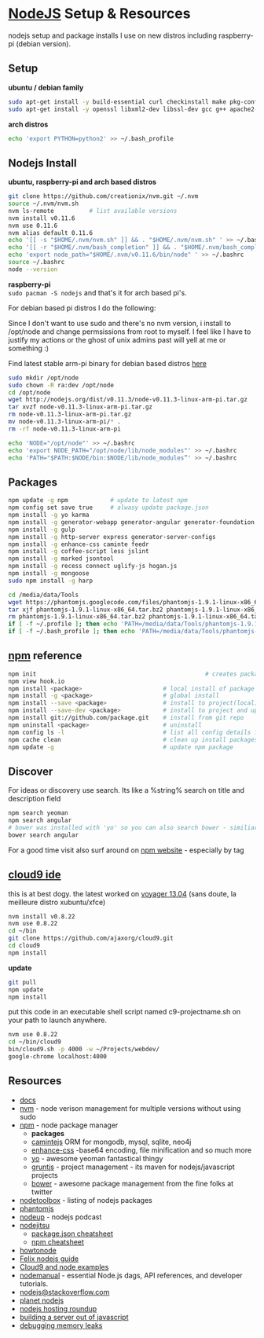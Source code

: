 [NodeJS](http://nodejs.org/) Setup & Resources 
=====================================
nodejs setup and package installs I use on new distros including raspberry-pi (debian version).
 
Setup
--------------------------------
**ubuntu / debian family**   
```sh
sudo apt-get install -y build-essential curl checkinstall make pkg-config git-core
sudo apt-get install -y openssl libxml2-dev libssl-dev gcc g++ apache2-utils
```
**arch distros**  
```sh
echo 'export PYTHON=python2' >> ~/.bash_profile
```

Nodejs Install 
--------------------------------
**ubuntu, raspberry-pi and  arch based distros**  

```sh
git clone https://github.com/creationix/nvm.git ~/.nvm 
source ~/.nvm/nvm.sh
nvm ls-remote          # list available versions
nvm install v0.11.6
nvm use 0.11.6
nvm alias default 0.11.6
echo '[[ -s "$HOME/.nvm/nvm.sh" ]] && . "$HOME/.nvm/nvm.sh" ' >> ~/.bashrc
echo '[[ -r "$HOME/.nvm/bash_completion" ]] && . "$HOME/.nvm/bash_completion" ' >> ~/.bashrc
echo 'export node_path="$HOME/.nvm/v0.11.6/bin/node" ' >> ~/.bashrc
source ~/.bashrc   
node --version 

```

**raspberry-pi**  
`sudo pacman -S nodejs` and that's it for arch based pi's.

For debian based pi distros I do the following:

Since I don't want to use sudo and there's no nvm version, i install to /opt/node and change permsissions from root to myself. I feel like I have to justify my actions or the ghost of unix admins past will yell at me or something :)

Find latest stable arm-pi binary for debian based distros [here](http://nodejs.org/dist/)

```sh
sudo mkdir /opt/node
sudo chown -R ra:dev /opt/node
cd /opt/node
wget http://nodejs.org/dist/v0.11.3/node-v0.11.3-linux-arm-pi.tar.gz
tar xvzf node-v0.11.3-linux-arm-pi.tar.gz
rm node-v0.11.3-linux-arm-pi.tar.gz
mv node-v0.11.3-linux-arm-pi/* .
rm -rf node-v0.11.3-linux-arm-pi

echo 'NODE="/opt/node"' >> ~/.bashrc
echo 'export NODE_PATH="/opt/node/lib/node_modules"' >> ~/.bashrc
echo 'PATH="$PATH:$NODE/bin:$NODE/lib/node_modules”' >> ~/.bashrc
```
 
Packages
--------------------------------------
```sh
npm update -g npm            # update to latest npm
npm config set save true     # alwasy update package.json
npm install -g yo karma
npm install -g generator-webapp generator-angular generator-foundation
npm install -g gulp
npm install -g http-server express generator-server-configs
npm install -g enhance-css caminte feedr
npm install -g coffee-script less jslint
npm install -g marked jsontool
npm install -g recess connect uglify-js hogan.js
npm install -g mongoose
sudo npm install -g harp

cd /media/data/Tools
wget https://phantomjs.googlecode.com/files/phantomjs-1.9.1-linux-x86_64.tar.bz2
tar xjf phantomjs-1.9.1-linux-x86_64.tar.bz2 phantomjs-1.9.1-linux-x86_64.tar.bz2
rm phantomjs-1.9.1-linux-x86_64.tar.bz2 phantomjs-1.9.1-linux-x86_64.tar.bz2
if [ -f ~/.profile ]; then echo 'PATH=/media/data/Tools/phantomjs-1.9.1-linux-x86_64/bin:$PATH' >> ~/.profile; fi
if [ -f ~/.bash_profile ]; then echo 'PATH=/media/data/Tools/phantomjs-1.9.1-linux-x86_64/bin:$PATH' >> ~/.bash_profile; fi
```


[npm](https://npmjs.org/) reference 
----------------------------------------
```bash
npm init										        # creates package.json
npm view hook.io
npm install <package>                       # local install of package (current directory) 
npm install -g <package>                    # global install    
npm install --save <package>                # install to project(local) and update package.json
npm install --save-dev <package>            # install to project and update devDependencies section in package.json
npm install git://github.com/package.git    # install from git repo
npm uninstall <package>                     # uninstall
npm config ls -l                            # list all config details for project
npm cache clean                             # clean up install packages' cache
npm update -g                               # update npm package
```

Discover
------------------------------------------
For ideas or discovery use search. Its like a %string% search on title and description field

```bash
npm search yeoman                      
npm search angular      
# bower was installed with 'yo' so you can also search bower - similiar yet different
bower search angular
```

For a good time visit also surf around on [npm website](https://npmjs.org/) - especially by tag


[cloud9 ide](https://github.com/ajaxorg/cloud9) 
------------------------------------------
this is at best dogy. the latest worked on [voyager 13.04](http://voyager.legtux.org/) (sans doute, la meilleure distro xubuntu/xfce)

```sh   
nvm install v0.8.22  
nvm use 0.8.22   
cd ~/bin   
git clone https://github.com/ajaxorg/cloud9.git 
cd cloud9
npm install
```
__update__   
```sh   
git pull       
npm update     
npm install      
```
  
put this code in an executable shell script named c9-projectname.sh on your path to launch anywhere. 
```sh
nvm use 0.8.22  
cd ~/bin/cloud9   
bin/cloud9.sh -p 4000 -w ~/Projects/webdev/    
google-chrome localhost:4000 
```


Resources
----------------------------------
- [docs](http://nodejs.org/api/)
- [nvm](https://github.com/creationix/nvm) - node verison management for multiple versions without using sudo 
- [npm](https://npmjs.org/) - node package manager
	- __packages__
	- [camintejs](http://www.camintejs.com/) ORM for mongodb, mysql, sqlite, neo4j    
	- [enhance-css](https://github.com/GoalSmashers/enhance-css) -base64 encoding, file minification and so much more
	- [yo](http://yeoman.io) - awesome yeoman fantastical thingy
	- [gruntjs](http://gruntjs.com/) - project management - its maven for nodejs/javascript projects
	- [bower](http://bower.io/) - awesome package management from the fine folks at twitter
- [nodetoolbox](http://nodetoolbox.com/) - listing of nodejs packages
- [phantomjs](http://phantomjs.org/)   
- [nodeup](http://nodeup.com/) - nodejs podcast
- [nodejitsu](http://docs.nodejitsu.com/)
   - [package.json cheatsheet](http://package.json.nodejitsu.com/)
   - [npm cheatsheet](http://blog.nodejitsu.com/npm-cheatsheet)
- [howtonode](http://howtonode.org)
- [Felix nodejs guide](http://nodeguide.com/)
- [Cloud9 and node examples](https://github.com/c9/nodemanual.org-examples)
- [nodemanual](https://github.com/c9/nodemanual.org) - essential Node.js dags, API references, and developer tutorials.
- [nodejs@stackoverflow.com](http://stackoverflow.com/questions/tagged/node.js)
- [planet nodejs](http://planetnodejs.com/)
- [nodejs hosting roundup](http://saewitz.com/node-dot-js-websocket-hosting-roundup/)
- [building a server out of javascript](http://weblog.bocoup.com/node-stress-test-serv)
- [debugging memory leaks](http://dtrace.org/blogs/bmc/2012/05/05/debugging-node-js-memory-leaks/)
